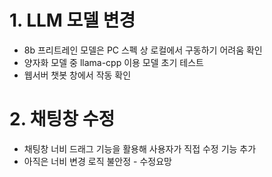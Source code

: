 

# 1. LLM 모델 변경

- 8b 프리트레인 모델은 PC 스펙 상 로컬에서 구동하기 어려움 확인
- 양자화 모델 중 llama-cpp 이용 모델 초기 테스트
- 웹서버 챗봇 창에서 작동 확인

# 2. 채팅창 수정

- 채팅창 너비 드래그 기능을 활용해 사용자가 직접 수정 기능 추가
- 아직은 너비 변경 로직 불안정 - 수정요망